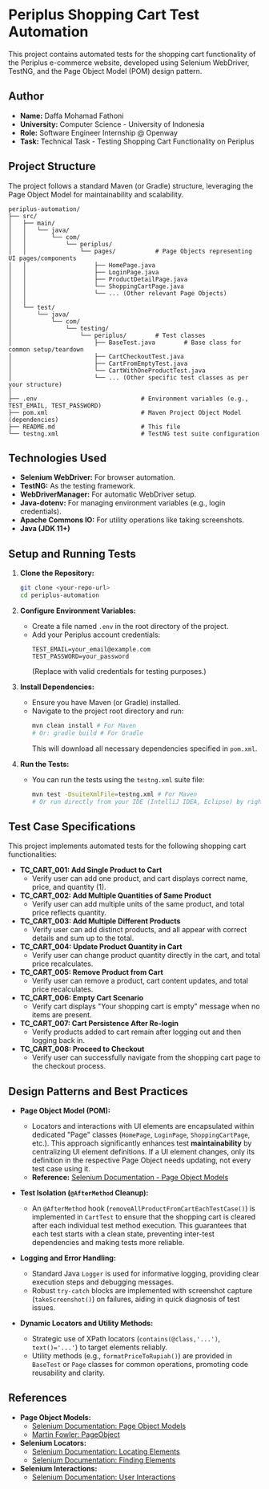 

# Periplus Shopping Cart Test Automation

This project contains automated tests for the shopping cart functionality of the Periplus e-commerce website, developed using Selenium WebDriver, TestNG, and the Page Object Model (POM) design pattern.

## Author

* **Name:** Daffa Mohamad Fathoni
* **University:** Computer Science - University of Indonesia
* **Role:** Software Engineer Internship @ Openway
* **Task:** Technical Task - Testing Shopping Cart Functionality on Periplus

## Project Structure

The project follows a standard Maven (or Gradle) structure, leveraging the Page Object Model for maintainability and scalability.

```
periplus-automation/
├── src/
│   ├── main/
│   │   └── java/
│   │       └── com/
│   │           └── periplus/
│   │               └── pages/           # Page Objects representing UI pages/components
│   │                   ├── HomePage.java
│   │                   ├── LoginPage.java
│   │                   ├── ProductDetailPage.java
│   │                   └── ShoppingCartPage.java
│   │                   └── ... (Other relevant Page Objects)
│   │
│   └── test/
│       └── java/
│           └── com/
│               └── testing/
│                   └── periplus/        # Test classes
│                       ├── BaseTest.java        # Base class for common setup/teardown
│                       ├── CartCheckoutTest.java
│                       ├── CartFromEmptyTest.java
│                       └── CartWithOneProductTest.java
│                       └── ... (Other specific test classes as per your structure)
│
├── .env                             # Environment variables (e.g., TEST_EMAIL, TEST_PASSWORD)
├── pom.xml                          # Maven Project Object Model (dependencies)
├── README.md                        # This file
└── testng.xml                       # TestNG test suite configuration
```

## Technologies Used

* **Selenium WebDriver:** For browser automation.
* **TestNG:** As the testing framework.
* **WebDriverManager:** For automatic WebDriver setup.
* **Java-dotenv:** For managing environment variables (e.g., login credentials).
* **Apache Commons IO:** For utility operations like taking screenshots.
* **Java (JDK 11+)**

## Setup and Running Tests

1.  **Clone the Repository:**
    ```bash
    git clone <your-repo-url>
    cd periplus-automation
    ```

2.  **Configure Environment Variables:**
    * Create a file named `.env` in the root directory of the project.
    * Add your Periplus account credentials:
        ```
        TEST_EMAIL=your_email@example.com
        TEST_PASSWORD=your_password
        ```
        (Replace with valid credentials for testing purposes.)

3.  **Install Dependencies:**
    * Ensure you have Maven (or Gradle) installed.
    * Navigate to the project root directory and run:
        ```bash
        mvn clean install # For Maven
        # Or: gradle build # For Gradle
        ```
        This will download all necessary dependencies specified in `pom.xml`.

4.  **Run the Tests:**
    * You can run the tests using the `testng.xml` suite file:
        ```bash
        mvn test -DsuiteXmlFile=testng.xml # For Maven
        # Or run directly from your IDE (IntelliJ IDEA, Eclipse) by right-clicking testng.xml and selecting "Run 'testng.xml'"
        ```

## Test Case Specifications

This project implements automated tests for the following shopping cart functionalities:

* **TC_CART_001: Add Single Product to Cart**
    * Verify user can add one product, and cart displays correct name, price, and quantity (1).
* **TC_CART_002: Add Multiple Quantities of Same Product**
    * Verify user can add multiple units of the same product, and total price reflects quantity.
* **TC_CART_003: Add Multiple Different Products**
    * Verify user can add distinct products, and all appear with correct details and sum up to the total.
* **TC_CART_004: Update Product Quantity in Cart**
    * Verify user can change product quantity directly in the cart, and total price recalculates.
* **TC_CART_005: Remove Product from Cart**
    * Verify user can remove a product, cart content updates, and total price recalculates.
* **TC_CART_006: Empty Cart Scenario**
    * Verify cart displays "Your shopping cart is empty" message when no items are present.
* **TC_CART_007: Cart Persistence After Re-login**
    * Verify products added to cart remain after logging out and then logging back in.
* **TC_CART_008: Proceed to Checkout**
    * Verify user can successfully navigate from the shopping cart page to the checkout process.

## Design Patterns and Best Practices

* **Page Object Model (POM):**
    * Locators and interactions with UI elements are encapsulated within dedicated "Page" classes (`HomePage`, `LoginPage`, `ShoppingCartPage`, etc.). This approach significantly enhances test **maintainability** by centralizing UI element definitions. If a UI element changes, only its definition in the respective Page Object needs updating, not every test case using it.
    * **Reference:** [Selenium Documentation - Page Object Models](https://www.selenium.dev/documentation/test_practices/encouraged/page_object_models/)

* **Test Isolation (`@AfterMethod` Cleanup):**
    * An `@AfterMethod` hook (`removeAllProductFromCartEachTestCase()`) is implemented in `CartTest` to ensure that the shopping cart is cleared after each individual test method execution. This guarantees that each test starts with a clean state, preventing inter-test dependencies and making tests more reliable.

* **Logging and Error Handling:**
    * Standard Java `Logger` is used for informative logging, providing clear execution steps and debugging messages.
    * Robust `try-catch` blocks are implemented with screenshot capture (`takeScreenshot()`) on failures, aiding in quick diagnosis of test issues.

* **Dynamic Locators and Utility Methods:**
    * Strategic use of XPath locators (`contains(@class,'...')`, `text()='...'`) to target elements reliably.
    * Utility methods (e.g., `formatPriceToRupiah()`) are provided in `BaseTest` or `Page` classes for common operations, promoting code reusability and clarity.

## References

* **Page Object Models:**
    * [Selenium Documentation: Page Object Models](https://www.selenium.dev/documentation/test_practices/encouraged/page_object_models/)
    * [Martin Fowler: PageObject](https://martinfowler.com/bliki/PageObject.html)
* **Selenium Locators:**
    * [Selenium Documentation: Locating Elements](https://www.selenium.dev/documentation/webdriver/elements/locators/)
    * [Selenium Documentation: Finding Elements](https://www.selenium.dev/documentation/webdriver/elements/finders/)
* **Selenium Interactions:**
    * [Selenium Documentation: User Interactions](https://www.selenium.dev/documentation/webdriver/elements/interactions/)

